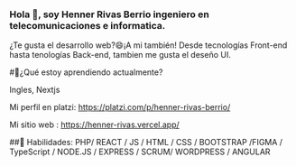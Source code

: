 ### Hola  👋, soy Henner Rivas Berrio ingeniero en telecomunicaciones e informatica.
  ¿Te gusta el desarrollo web?😄¡A mi también! Desde tecnologías Front-end hasta tenologías Back-end, tambien me gusta el deseño UI. 


#🌱¿Qué estoy aprendiendo actualmente?

Ingles, Nextjs 

Mi perfil en platzi: https://platzi.com/p/henner-rivas-berrio/

Mi sitio web : https://henner-rivas.vercel.app/

##🔭 Habilidades: 
PHP/ REACT / JS / HTML / CSS / BOOTSTRAP /FIGMA / TypeScript / NODE.JS / EXPRESS / SCRUM/ WORDPRESS / ANGULAR 

